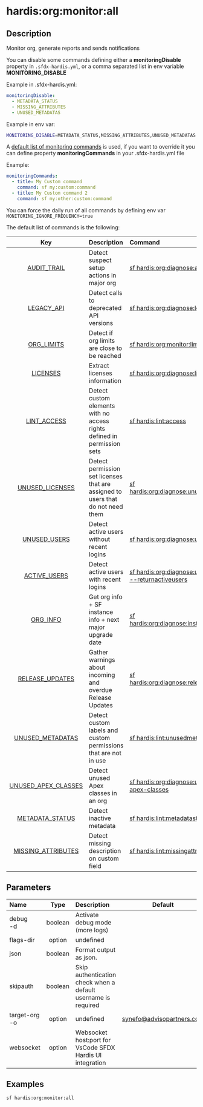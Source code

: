 <!-- This file has been generated with command 'sf hardis:doc:plugin:generate'. Please do not update it manually or it may be overwritten -->
# hardis:org:monitor:all

## Description

Monitor org, generate reports and sends notifications

You can disable some commands defining either a **monitoringDisable** property in `.sfdx-hardis.yml`, or a comma separated list in env variable **MONITORING_DISABLE**

Example in .sfdx-hardis.yml:
  
```yaml
monitoringDisable:
  - METADATA_STATUS
  - MISSING_ATTRIBUTES
  - UNUSED_METADATAS
```
  
Example in env var:

```sh
MONITORING_DISABLE=METADATA_STATUS,MISSING_ATTRIBUTES,UNUSED_METADATAS
```

A [default list of monitoring commands](https://sfdx-hardis.cloudity.com/salesforce-monitoring-home/#monitoring-commands) is used, if you want to override it you can define property **monitoringCommands** in your .sfdx-hardis.yml file

Example:

```yaml
monitoringCommands:
  - title: My Custom command
    command: sf my:custom:command
  - title: My Custom command 2
    command: sf my:other:custom:command
```

You can force the daily run of all commands by defining env var `MONITORING_IGNORE_FREQUENCY=true`

The default list of commands is the following:

|                                               Key                                               | Description                                                                     | Command                                                                                                                    | Frequency |
|:-----------------------------------------------------------------------------------------------:|:--------------------------------------------------------------------------------|:---------------------------------------------------------------------------------------------------------------------------|:---------:|
|         [AUDIT_TRAIL](https://sfdx-hardis.cloudity.com/hardis/org/diagnose/audittrail)          | Detect suspect setup actions in major org                                       | [sf hardis:org:diagnose:audittrail](https://sfdx-hardis.cloudity.com/hardis/org/diagnose/audittrail)                       |   daily   |
|          [LEGACY_API](https://sfdx-hardis.cloudity.com/hardis/org/diagnose/legacyapi)           | Detect calls to deprecated API versions                                         | [sf hardis:org:diagnose:legacyapi](https://sfdx-hardis.cloudity.com/hardis/org/diagnose/legacyapi)                         |   daily   |
|            [ORG_LIMITS](https://sfdx-hardis.cloudity.com/hardis/org/monitor/limits)             | Detect if org limits are close to be reached                                    | [sf hardis:org:monitor:limits](https://sfdx-hardis.cloudity.com/hardis/org/monitor/limits)                                 |   daily   |
|            [LICENSES](https://sfdx-hardis.cloudity.com/hardis/org/diagnose/licenses)            | Extract licenses information                                                    | [sf hardis:org:diagnose:licenses](https://sfdx-hardis.cloudity.com/hardis/org/diagnose/licenses)                           |  weekly   |
|               [LINT_ACCESS](https://sfdx-hardis.cloudity.com/hardis/lint/access)                | Detect custom elements with no access rights defined in permission sets         | [sf hardis:lint:access](https://sfdx-hardis.cloudity.com/hardis/lint/access)                                               |  weekly   |
|     [UNUSED_LICENSES](https://sfdx-hardis.cloudity.com/hardis/org/diagnose/unusedlicenses)      | Detect permission set licenses that are assigned to users that do not need them | [sf hardis:org:diagnose:unusedlicenses](https://sfdx-hardis.cloudity.com/hardis/org/diagnose/unusedlicenses)               |  weekly   |
|        [UNUSED_USERS](https://sfdx-hardis.cloudity.com/hardis/org/diagnose/unusedusers)         | Detect active users without recent logins                                       | [sf hardis:org:diagnose:unusedusers](https://sfdx-hardis.cloudity.com/hardis/org/diagnose/unusedusers)                     |  weekly   |
|        [ACTIVE_USERS](https://sfdx-hardis.cloudity.com/hardis/org/diagnose/unusedusers)         | Detect active users with recent logins                                          | [sf hardis:org:diagnose:unusedusers --returnactiveusers](https://sfdx-hardis.cloudity.com/hardis/org/diagnose/unusedusers) |  weekly   |
|        [ORG_INFO](https://sfdx-hardis.cloudity.com/hardis/org/diagnose/instanceupgrade)         | Get org info + SF instance info + next major upgrade date                       | [sf hardis:org:diagnose:instanceupgrade](https://sfdx-hardis.cloudity.com/hardis/org/diagnose/instanceupgrade)             |  weekly   |
|     [RELEASE_UPDATES](https://sfdx-hardis.cloudity.com/hardis/org/diagnose/releaseupdates)      | Gather warnings about incoming and overdue Release Updates                      | [sf hardis:org:diagnose:releaseupdates](https://sfdx-hardis.cloudity.com/hardis/org/diagnose/releaseupdates)               |  weekly   |
|        [UNUSED_METADATAS](https://sfdx-hardis.cloudity.com/hardis/lint/unusedmetadatas)         | Detect custom labels and custom permissions that are not in use                 | [sf hardis:lint:unusedmetadatas](https://sfdx-hardis.cloudity.com/hardis/lint/unusedmetadatas)                             |  weekly   |
| [UNUSED_APEX_CLASSES](https://sfdx-hardis.cloudity.com/hardis/org/diagnose/unused-apex-classes) | Detect unused Apex classes in an org                                            | [sf hardis:org:diagnose:unused-apex-classes](https://sfdx-hardis.cloudity.com/hardis/org/diagnose/unused-apex-classes)     |  weekly   |
|         [METADATA_STATUS](https://sfdx-hardis.cloudity.com/hardis/lint/metadatastatus)          | Detect inactive metadata                                                        | [sf hardis:lint:metadatastatus](https://sfdx-hardis.cloudity.com/hardis/lint/metadatastatus)                               |  weekly   |
|      [MISSING_ATTRIBUTES](https://sfdx-hardis.cloudity.com/hardis/lint/missingattributes)       | Detect missing description on custom field                                      | [sf hardis:lint:missingattributes](https://sfdx-hardis.cloudity.com/hardis/lint/missingattributes)                         |  weekly   |



## Parameters

| Name              |  Type   | Description                                                   |           Default           | Required | Options |
|:------------------|:-------:|:--------------------------------------------------------------|:---------------------------:|:--------:|:-------:|
| debug<br/>-d      | boolean | Activate debug mode (more logs)                               |                             |          |         |
| flags-dir         | option  | undefined                                                     |                             |          |         |
| json              | boolean | Format output as json.                                        |                             |          |         |
| skipauth          | boolean | Skip authentication check when a default username is required |                             |          |         |
| target-org<br/>-o | option  | undefined                                                     | <synefo@advisopartners.com> |          |         |
| websocket         | option  | Websocket host:port for VsCode SFDX Hardis UI integration     |                             |          |         |

## Examples

```shell
sf hardis:org:monitor:all
```


